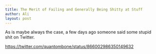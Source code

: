 ```yaml
---
title: The Merit of Failing and Generally Being Shitty at Stuff
author: Ali
layout: post
---
```


As is maybe always the case, a few days ago someone said some stupid shit on Twitter.

https://twitter.com/quantombone/status/866002986350149632